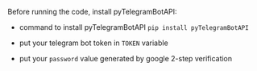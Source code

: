  Before running the code, install pyTelegramBotAPI:


- command to install pyTelegramBotAPI `pip install pyTelegramBotAPI`


- put your telegram bot token in `TOKEN` variable


- put your `password` value generated by google 2-step verification
